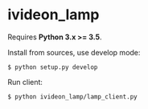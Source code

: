 # ivideon_lamp

Requires **Python 3.x >= 3.5**.

Install from sources, use develop mode:

    $ python setup.py develop

Run client:

    $ python ivideon_lamp/lamp_client.py